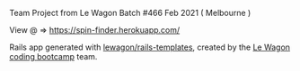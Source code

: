 Team Project from Le Wagon Batch #466 Feb 2021 ( Melbourne )

View @ =>
https://spin-finder.herokuapp.com/



Rails app generated with [lewagon/rails-templates](https://github.com/lewagon/rails-templates), created by the [Le Wagon coding bootcamp](https://www.lewagon.com) team.

